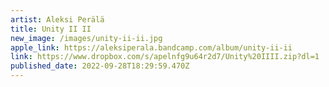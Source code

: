 ```yaml
---
artist: Aleksi Perälä
title: Unity II II
new_image: /images/unity-ii-ii.jpg
apple_link: https://aleksiperala.bandcamp.com/album/unity-ii-ii
link: https://www.dropbox.com/s/apelnfg9u64r2d7/Unity%20IIII.zip?dl=1
published_date: 2022-09-28T18:29:59.470Z
---
```

